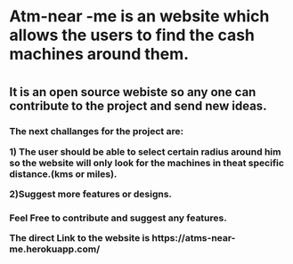 <h1>Atm-near -me is an website which allows the users to find the cash machines around them.<h1>
<h2> It is an open source webiste so any one can contribute to the project and send new ideas. <h3> 
<h3>The next challanges for the project are:
<p>1) The user should be able to select certain radius around him so the website will only look for the machines in theat specific distance.(kms or miles).
<p>2)Suggest more features or designs. <h3>

<h3>
Feel Free to contribute and suggest any features.
<p>The direct Link to the website is 
https://atms-near-me.herokuapp.com/
<h3>
